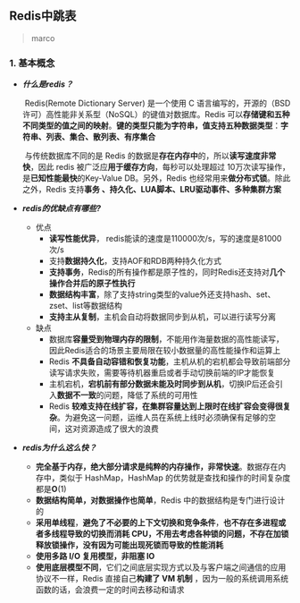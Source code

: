 ## Redis中跳表

> marco

### 1. 基本概念

- ***什么是redis？***

  ​	Redis(Remote Dictionary Server) 是一个使用 C 语言编写的，开源的（BSD许可）高性能非关系型（NoSQL）的键值对数据库。Redis 可以**存储键和五种不同类型的值之间的映射**。**键的类型只能为字符串，值支持五种数据类型**：**字符串、列表、集合、散列表、有序集合**

  ​	与传统数据库不同的是 Redis 的数据是**存在内存中**的，所以**读写速度非常快**，因此 redis 被广泛应**用于缓存方向**，每秒可以处理超过 10万次读写操作，是**已知性能最快**的Key-Value DB。另外，Redis 也经常用来**做分布式锁**。除此之外，Redis 支持**事务 、持久化、LUA脚本、LRU驱动事件、多种集群方案**

- ***redis的优缺点有哪些?***

  - 优点
    - **读写性能优异**， redis能读的速度是110000次/s，写的速度是81000次/s
    - 支持**数据持久化**，支持AOF和RDB两种持久化方式
    - **支持事务**，Redis的所有操作都是原子性的，同时Redis还支持对**几个操作合并后的原子性执行**
    - **数据结构丰富**，除了支持string类型的value外还支持hash、set、zset、list等数据结构
    - **支持主从复制**，主机会自动将数据同步到从机，可以进行读写分离
  - 缺点
    - 数据库**容量受到物理内存的限制**，不能用作海量数据的高性能读写，因此Redis适合的场景主要局限在较小数据量的高性能操作和运算上
    - Redis **不具备自动容错和恢复功能**，主机从机的宕机都会导致前端部分读写请求失败，需要等待机器重启或者手动切换前端的IP才能恢复
    - 主机宕机，**宕机前有部分数据未能及时同步到从机**，切换IP后还会引入**数据不一致**的问题，降低了系统的可用性
    - Redis **较难支持在线扩容，在集群容量达到上限时在线扩容会变得很复杂**。为避免这一问题，运维人员在系统上线时必须确保有足够的空间，这对资源造成了很大的浪费

- ***redis为什么这么快？***

  * **完全基于内存，绝大部分请求是纯粹的内存操作，非常快速**。数据存在内存中，类似于 HashMap，HashMap 的优势就是查找和操作的时间复杂度都是$\textbf{O}(1)$
  * **数据结构简单，对数据操作也简单**，Redis 中的数据结构是专门进行设计的
  * **采用单线程**，**避免了不必要的上下文切换和竞争条件**，**也不存在多进程或者多线程导致的切换而消耗 CPU，不用去考虑各种锁的问题，不存在加锁释放锁操作，没有因为可能出现死锁而导致的性能消耗**
  * **使用多路 I/O 复用模型，非阻塞 IO**
  * **使用底层模型不同**，它们之间底层实现方式以及与客户端之间通信的应用协议不一样，Redis 直接自己**构建了 VM 机制** ，因为一般的系统调用系统函数的话，会浪费一定的时间去移动和请求
